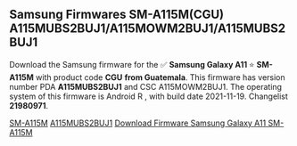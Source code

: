 <h2>Samsung Firmwares SM-A115M(CGU) A115MUBS2BUJ1/A115MOWM2BUJ1/A115MUBS2BUJ1</h2>
Download the Samsung firmware for the ✅ <strong>Samsung Galaxy A11 </strong> ⭐ <strong>SM-A115M</strong> with product code <strong>CGU</strong> <strong> from Guatemala</strong>. This firmware has version number PDA <strong>A115MUBS2BUJ1</strong> and CSC A115MOWM2BUJ1. The operating system of this firmware is Android R , with build date 2021-11-19. Changelist <strong>21980971</strong>.


[SM-A115M](https://samfirm.shop/samsung/model/SM-A115M)
[A115MUBS2BUJ1](https://samfirm.shop/samsung/pda/A115MUBS2BUJ1)
[Download Firmware Samsung Galaxy A11 SM-A115M](https://samfirm.shop/samsung/firmware/475670)
